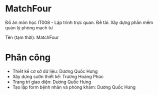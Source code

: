 # MatchFour
Đồ án môn học IT008 - Lập trình trực quan.
Đề tài: Xây dựng phần mềm quản lý phòng mạch tư

Tên (tạm thời): MatchFour

# Phân công
- Thiết kế cơ sở dữ liệu: Dương Quốc Hưng
- Xây dựng sườn thiết kế: Trương Hoàng Phúc
- Trang trí giao diện: Dương Quốc Hưng
- Tạo lập form bệnh nhân và phòng khám: Dương Quốc Hưng
